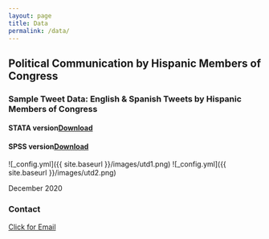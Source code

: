 ```yaml
---
layout: page
title: Data
permalink: /data/
---
```


## Political Communication by Hispanic Members of Congress

### Sample Tweet Data: English & Spanish Tweets by Hispanic Members of Congress

#### STATA version[Download](/images/EngSpanTweets.dta)

#### SPSS version[Download](/images/EngSpanTweets.sav)



![_config.yml]({{ site.baseurl }}/images/utd1.png)
![_config.yml]({{ site.baseurl }}/images/utd2.png)

December 2020

### Contact
[Click for Email](mailto:cxg172030@utdallas.edu)
